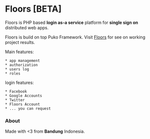 # Floors [BETA]

Floors is PHP based **login as-a service** platform 
for **single sign on** distributed web apps.

Floors is build on top Puko Framework. Visit [Floors](http://floors.cf?sso=b57b22e6deed7ce29d6e08e096ea3180ad13d005) for see on working project results.

Main features:
```
* app management
* authorization
* users log
* roles
```

login features:
```
* Facebook
* Google Accounts
* Twitter
* Floors Account
* ... you can request
```

### About
Made with <3 from **Bandung** Indonesia.
